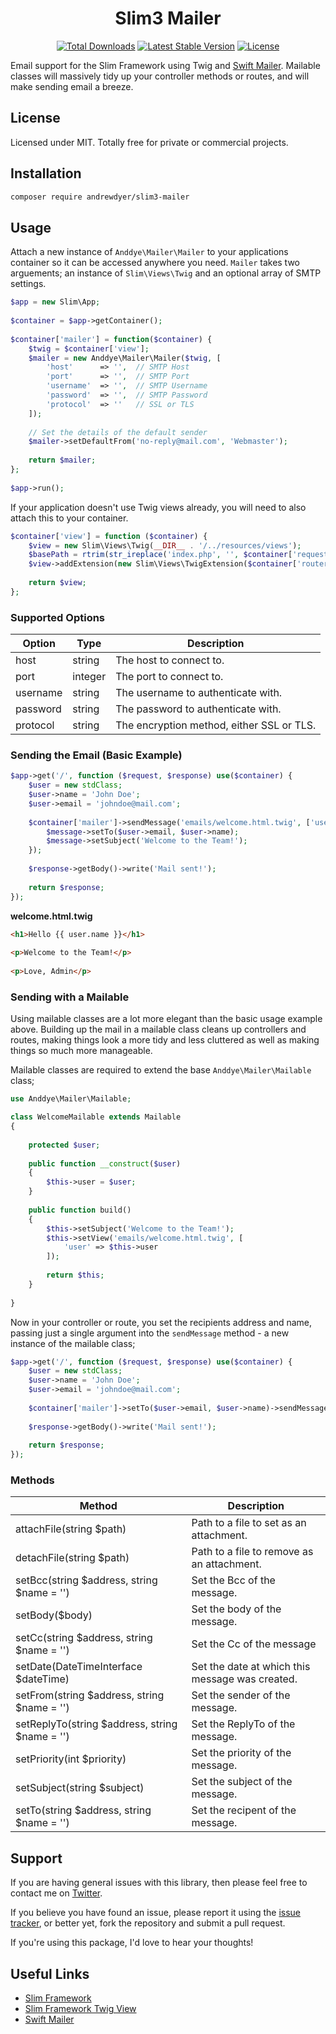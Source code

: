 <h1 align="center">Slim3 Mailer</h1>

<p align="center">
    <a href="https://packagist.org/packages/andrewdyer/slim3-mailer"><img src="https://poser.pugx.org/andrewdyer/slim3-mailer/downloads?style=for-the-badge" alt="Total Downloads"></a>
    <a href="https://packagist.org/packages/andrewdyer/slim3-mailer"><img src="https://poser.pugx.org/andrewdyer/slim3-mailer/v?style=for-the-badge" alt="Latest Stable Version"></a>
    <a href="https://packagist.org/packages/andrewdyer/slim3-mailer"><img src="https://poser.pugx.org/andrewdyer/slim3-mailer/license?style=for-the-badge" alt="License"></a>
</p>

Email support for the Slim Framework using Twig and 
[Swift Mailer](https://github.com/swiftmailer/swiftmailer). Mailable classes will
massively  tidy up your controller methods or routes, and will make sending email 
a breeze.

## License

Licensed under MIT. Totally free for private or commercial projects.

## Installation

```bash
composer require andrewdyer/slim3-mailer
```

## Usage

Attach a new instance of `Anddye\Mailer\Mailer` to your applications container so 
it can be accessed anywhere you need. `Mailer` takes two arguements; an instance of 
`Slim\Views\Twig` and an optional array of SMTP settings.

```php
$app = new Slim\App;
    
$container = $app->getContainer();
       
$container['mailer'] = function($container) {
    $twig = $container['view'];
    $mailer = new Anddye\Mailer\Mailer($twig, [
        'host'      => '',  // SMTP Host
        'port'      => '',  // SMTP Port
        'username'  => '',  // SMTP Username
        'password'  => '',  // SMTP Password
        'protocol'  => ''   // SSL or TLS
    ]);
        
    // Set the details of the default sender
    $mailer->setDefaultFrom('no-reply@mail.com', 'Webmaster');
    
    return $mailer;
};
    
$app->run();
```

If your application doesn't use Twig views already, you will need to also attach 
this to your container.

```php
$container['view'] = function ($container) {
    $view = new Slim\Views\Twig(__DIR__ . '/../resources/views');
    $basePath = rtrim(str_ireplace('index.php', '', $container['request']->getUri()->getBasePath()), '/');
    $view->addExtension(new Slim\Views\TwigExtension($container['router'], $basePath));
    
    return $view;
};
``` 

### Supported Options

| Option | Type | Description |
| --- | --- | --- |
| host | string | The host to connect to. |
| port | integer | The port to connect to. |
| username | string | The username to authenticate with. |
| password | string | The password to authenticate with. |
| protocol | string | The encryption method, either SSL or TLS. |

### Sending the Email (Basic Example)

```php
$app->get('/', function ($request, $response) use($container) {
    $user = new stdClass;
    $user->name = 'John Doe';
    $user->email = 'johndoe@mail.com';
    
    $container['mailer']->sendMessage('emails/welcome.html.twig', ['user' => $user], function($message) use($user) {
        $message->setTo($user->email, $user->name);
        $message->setSubject('Welcome to the Team!');
    });
    
    $response->getBody()->write('Mail sent!');
    
    return $response;
});
```
**welcome.html.twig**

```html
<h1>Hello {{ user.name }}</h1>
    
<p>Welcome to the Team!</p>
    
<p>Love, Admin</p>
```

### Sending with a Mailable

Using mailable classes are a lot more elegant than the basic usage example above. Building 
up the mail in a mailable class cleans up controllers and routes, making things look 
a more tidy and less cluttered as well as making things so much more manageable.

Mailable classes are required to extend the base `Anddye\Mailer\Mailable` class;

```php
use Anddye\Mailer\Mailable;

class WelcomeMailable extends Mailable
{
    
    protected $user;
    
    public function __construct($user)
    {
        $this->user = $user;
    }
    
    public function build()
    {
        $this->setSubject('Welcome to the Team!');
        $this->setView('emails/welcome.html.twig', [
            'user' => $this->user
        ]);
        
        return $this;
    }
    
}
```

Now in your controller or route, you set the recipients address and name, passing 
just a single argument into the `sendMessage` method - a new instance of the mailable 
class;

```php
$app->get('/', function ($request, $response) use($container) {
    $user = new stdClass;
    $user->name = 'John Doe';
    $user->email = 'johndoe@mail.com';
    
    $container['mailer']->setTo($user->email, $user->name)->sendMessage(new WelcomeMailable($user));
     
    $response->getBody()->write('Mail sent!');
    
    return $response;
});
```

### Methods

| Method | Description |
| --- | --- |
| attachFile(string $path) | Path to a file to set as an attachment. |
| detachFile(string $path) | Path to a file to remove as an attachment. |
| setBcc(string $address, string $name = '') | Set the Bcc of the message. |
| setBody($body) | Set the body of the message. |
| setCc(string $address, string $name = '') | Set the Cc of the message |
| setDate(DateTimeInterface $dateTime) | Set the date at which this message was created. |
| setFrom(string $address, string $name = '') | Set the sender of the message. |
| setReplyTo(string $address, string $name = '') | Set the ReplyTo of the message. |
| setPriority(int $priority) | Set the priority of the message. |
| setSubject(string $subject) | Set the subject of the message. |
| setTo(string $address, string $name = '') | Set the recipent of the message. |

## Support

If you are having general issues with this library, then please feel free to contact me on [Twitter](https://twitter.com/andyer92).

If you believe you have found an issue, please report it using the [issue tracker](https://github.com/andrewdyer/slim3-mailer/issues), or better yet, fork the repository and submit a pull request.

If you're using this package, I'd love to hear your thoughts!

## Useful Links

* [Slim Framework](https://www.slimframework.com)
* [Slim Framework Twig View](https://github.com/slimphp/Twig-View)
* [Swift Mailer](https://github.com/swiftmailer/swiftmailer)
